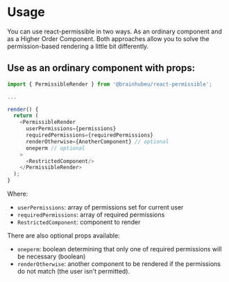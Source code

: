 # Usage

You can use react-permissible in two ways. As an ordinary component and as a Higher Order Component. Both approaches allow you to solve the permission-based rendering a little bit differently.

## Use as an ordinary component with props:
```javascript
import { PermissibleRender } from '@brainhubeu/react-permissible';

...

render() {
  return (
    <PermissibleRender
      userPermissions={permissions}
      requiredPermissions={requiredPermissions}
      renderOtherwise={AnotherComponent} // optional
      oneperm // optional
    >
      <RestrictedComponent/>
    </PermissibleRender>
  );
}
```

Where:

* `userPermissions`: array of permissions set for current user
* `requiredPermissions`: array of required permissions  
* `RestrictedComponent`: component to render  

There are also optional props available:

* `oneperm`: boolean determining that only one of required permissions will be necessary (boolean)
* `renderOtherwise`: another component to be rendered if the permissions do not match (the user isn't permitted).
